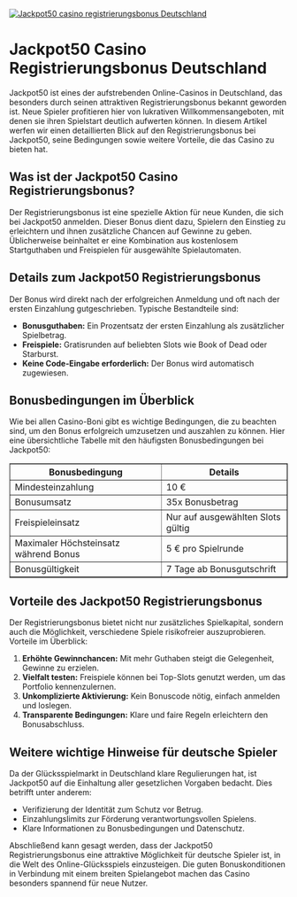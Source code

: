 [![Jackpot50 casino registrierungsbonus Deutschland](https://123-caf.pages.dev/gitsignup.png)](https://vrmoo.ru/Bt82HjjY)

<h1>Jackpot50 Casino Registrierungsbonus Deutschland</h1> <p>Jackpot50 ist eines der aufstrebenden Online-Casinos in Deutschland, das besonders durch seinen attraktiven Registrierungsbonus bekannt geworden ist. Neue Spieler profitieren hier von lukrativen Willkommensangeboten, mit denen sie ihren Spielstart deutlich aufwerten können. In diesem Artikel werfen wir einen detaillierten Blick auf den Registrierungsbonus bei Jackpot50, seine Bedingungen sowie weitere Vorteile, die das Casino zu bieten hat.</p>  <h2>Was ist der Jackpot50 Casino Registrierungsbonus?</h2> <p>Der Registrierungsbonus ist eine spezielle Aktion für neue Kunden, die sich bei Jackpot50 anmelden. Dieser Bonus dient dazu, Spielern den Einstieg zu erleichtern und ihnen zusätzliche Chancen auf Gewinne zu geben. Üblicherweise beinhaltet er eine Kombination aus kostenlosem Startguthaben und Freispielen für ausgewählte Spielautomaten.</p>  <h2>Details zum Jackpot50 Registrierungsbonus</h2> <p>Der Bonus wird direkt nach der erfolgreichen Anmeldung und oft nach der ersten Einzahlung gutgeschrieben. Typische Bestandteile sind:</p> <ul>   <li><strong>Bonusguthaben:</strong> Ein Prozentsatz der ersten Einzahlung als zusätzlicher Spielbetrag.</li>   <li><strong>Freispiele:</strong> Gratisrunden auf beliebten Slots wie Book of Dead oder Starburst.</li>   <li><strong>Keine Code-Eingabe erforderlich:</strong> Der Bonus wird automatisch zugewiesen.</li> </ul>  <h2>Bonusbedingungen im Überblick</h2> <p>Wie bei allen Casino-Boni gibt es wichtige Bedingungen, die zu beachten sind, um den Bonus erfolgreich umzusetzen und auszahlen zu können. Hier eine übersichtliche Tabelle mit den häufigsten Bonusbedingungen bei Jackpot50:</p>  <table border="1" cellpadding="8" cellspacing="0" style="border-collapse: collapse; width: 100%;">   <thead>     <tr>       <th>Bonusbedingung</th>       <th>Details</th>     </tr>   </thead>   <tbody>     <tr>       <td>Mindesteinzahlung</td>       <td>10 €</td>     </tr>     <tr>       <td>Bonusumsatz</td>       <td>35x Bonusbetrag</td>     </tr>     <tr>       <td>Freispieleinsatz</td>       <td>Nur auf ausgewählten Slots gültig</td>     </tr>     <tr>       <td>Maximaler Höchsteinsatz während Bonus</td>       <td>5 € pro Spielrunde</td>     </tr>     <tr>       <td>Bonusgültigkeit</td>       <td>7 Tage ab Bonusgutschrift</td>     </tr>   </tbody> </table>  <h2>Vorteile des Jackpot50 Registrierungsbonus</h2> <p>Der Registrierungsbonus bietet nicht nur zusätzliches Spielkapital, sondern auch die Möglichkeit, verschiedene Spiele risikofreier auszuprobieren. Vorteile im Überblick:</p> <ol>   <li><strong>Erhöhte Gewinnchancen:</strong> Mit mehr Guthaben steigt die Gelegenheit, Gewinne zu erzielen.</li>   <li><strong>Vielfalt testen:</strong> Freispiele können bei Top-Slots genutzt werden, um das Portfolio kennenzulernen.</li>   <li><strong>Unkomplizierte Aktivierung:</strong> Kein Bonuscode nötig, einfach anmelden und loslegen.</li>   <li><strong>Transparente Bedingungen:</strong> Klare und faire Regeln erleichtern den Bonusabschluss.</li> </ol>  <h2>Weitere wichtige Hinweise für deutsche Spieler</h2> <p>Da der Glücksspielmarkt in Deutschland klare Regulierungen hat, ist Jackpot50 auf die Einhaltung aller gesetzlichen Vorgaben bedacht. Dies betrifft unter anderem:</p> <ul>   <li>Verifizierung der Identität zum Schutz vor Betrug.</li>   <li>Einzahlungslimits zur Förderung verantwortungsvollen Spielens.</li>   <li>Klare Informationen zu Bonusbedingungen und Datenschutz.</li> </ul>  <p>Abschließend kann gesagt werden, dass der Jackpot50 Registrierungsbonus eine attraktive Möglichkeit für deutsche Spieler ist, in die Welt des Online-Glücksspiels einzusteigen. Die guten Bonuskonditionen in Verbindung mit einem breiten Spielangebot machen das Casino besonders spannend für neue Nutzer.</p>